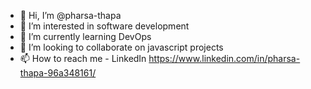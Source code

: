 - 👋 Hi, I’m @pharsa-thapa
- 👀 I’m interested in software development
- 🌱 I’m currently learning DevOps
- 💞️ I’m looking to collaborate on javascript projects
- 📫 How to reach me - LinkedIn https://www.linkedin.com/in/pharsa-thapa-96a348161/ 

<!---
pharsa-thapa/pharsa-thapa is a ✨ special ✨ repository because its `README.md` (this file) appears on your GitHub profile.
You can click the Preview link to take a look at your changes.
--->
